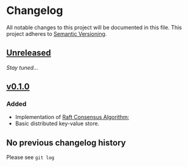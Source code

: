 # Changelog

All notable changes to this project will be documented in this file.
This project adheres to [Semantic Versioning](https://semver.org/).

## [Unreleased]

*Stay tuned...*

## [v0.1.0]

### Added

- Implementation of [Raft Consensus Algorithm](https://raft.github.io/raft.pdf);
- Basic distributed key-value store.

## No previous changelog history

Please see `git log`

[Unreleased]: https://github.com/radish-bdd/radish/compare/v0.1.0...HEAD
[v0.1.0]: https://github.com/maxbarsukov/radish-db/compare/03a4050964fad94937f3a4160995a037f82e1d39...v0.1.0
